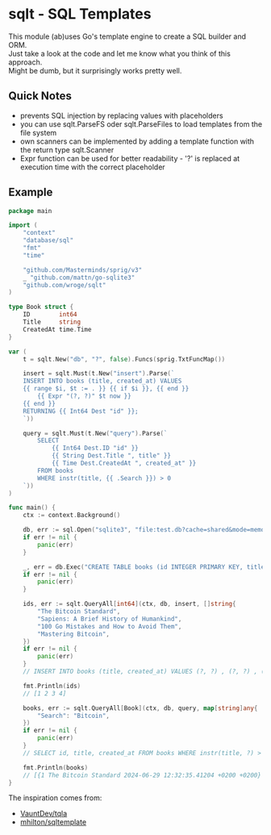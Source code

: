 # sqlt - SQL Templates

This module (ab)uses Go's template engine to create a SQL builder and ORM.  
Just take a look at the code and let me know what you think of this approach.  
Might be dumb, but it surprisingly works pretty well.  

## Quick Notes

- prevents SQL injection by replacing values with placeholders
- you can use sqlt.ParseFS oder sqlt.ParseFiles to load templates from the file system
- own scanners can be implemented by adding a template function with the return type sqlt.Scanner
- Expr function can be used for better readability - '?' is replaced at execution time with the correct placeholder

## Example

```go
package main

import (
	"context"
	"database/sql"
	"fmt"
	"time"

	"github.com/Masterminds/sprig/v3"
	_ "github.com/mattn/go-sqlite3"
	"github.com/wroge/sqlt"
)

type Book struct {
	ID        int64
	Title     string
	CreatedAt time.Time
}

var (
	t = sqlt.New("db", "?", false).Funcs(sprig.TxtFuncMap())

	insert = sqlt.Must(t.New("insert").Parse(`
    INSERT INTO books (title, created_at) VALUES
    {{ range $i, $t := . }} {{ if $i }}, {{ end }}
        {{ Expr "(?, ?)" $t now }}
    {{ end }}
    RETURNING {{ Int64 Dest "id" }};
	`))

	query = sqlt.Must(t.New("query").Parse(`
		SELECT 
			{{ Int64 Dest.ID "id" }}
			{{ String Dest.Title ", title" }}
			{{ Time Dest.CreatedAt ", created_at" }}
		FROM books 
		WHERE instr(title, {{ .Search }}) > 0
	`))
)

func main() {
	ctx := context.Background()

	db, err := sql.Open("sqlite3", "file:test.db?cache=shared&mode=memory")
	if err != nil {
		panic(err)
	}

	_, err = db.Exec("CREATE TABLE books (id INTEGER PRIMARY KEY, title TEXT, created_at DATE)")
	if err != nil {
		panic(err)
	}

	ids, err := sqlt.QueryAll[int64](ctx, db, insert, []string{
		"The Bitcoin Standard",
		"Sapiens: A Brief History of Humankind",
		"100 Go Mistakes and How to Avoid Them",
		"Mastering Bitcoin",
	})
	if err != nil {
		panic(err)
	}
	// INSERT INTO books (title, created_at) VALUES (?, ?) , (?, ?) , (?, ?) , (?, ?) RETURNING id;

	fmt.Println(ids)
	// [1 2 3 4]

	books, err := sqlt.QueryAll[Book](ctx, db, query, map[string]any{
		"Search": "Bitcoin",
	})
	if err != nil {
		panic(err)
	}
	// SELECT id, title, created_at FROM books WHERE instr(title, ?) > 0

	fmt.Println(books)
	// [{1 The Bitcoin Standard 2024-06-29 12:32:35.41204 +0200 +0200} {4 Mastering Bitcoin 2024-06-29 12:32:35.412049 +0200 +0200}]
}
```

The inspiration comes from:

- [VauntDev/tqla](https://github.com/VauntDev/tqla)
- [mhilton/sqltemplate](https://github.com/mhilton/sqltemplate)
